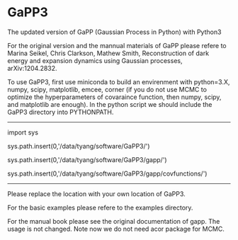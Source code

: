 # GaPP3
The updated version of GaPP (Gaussian Process in Python) with Python3

For the original version and the mannual materials of GaPP please refere to Marina Seikel, Chris Clarkson, Mathew Smith, Reconstruction of dark energy and expansion dynamics using Gaussian processes, arXiv:1204.2832.


To use GaPP3,  first use miniconda to build an envirenment with python=3.X, numpy, scipy, matplotlib, emcee, corner (if you do not use MCMC to optimize the hyperparameters of covaraince function, then numpy, scipy, and matplotlib are enough). In the python script we should include the GaPP3 directory into PYTHONPATH.


---------------------------------------------------------------------
import sys

sys.path.insert(0,'/data/tyang/software/GaPP3/')

sys.path.insert(0,'/data/tyang/software/GaPP3/gapp/')

sys.path.insert(0,'/data/tyang/software/GaPP3/gapp/covfunctions/')

-----------------------------------------------------------------------

Please replace the location with your own location of GaPP3.

For the basic examples please refere to the examples directory.

For the manual book please see the original documentation of gapp. The usage is not changed. Note now we do not need acor package for MCMC. 

